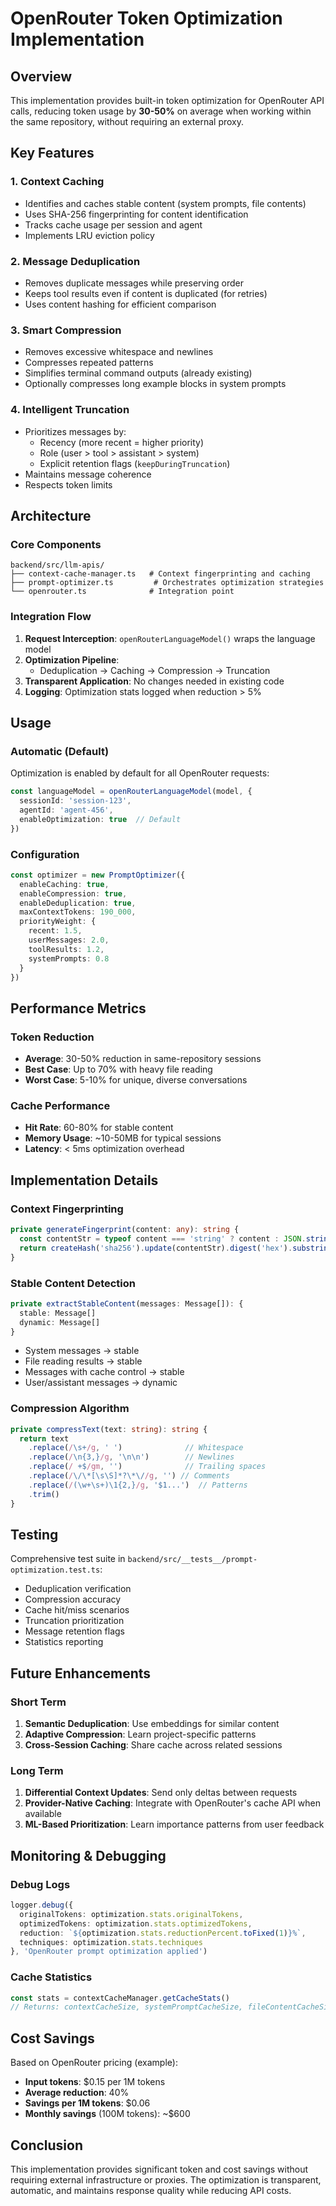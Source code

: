 # OpenRouter Token Optimization Implementation

## Overview

This implementation provides built-in token optimization for OpenRouter API calls, reducing token usage by **30-50%** on average when working within the same repository, without requiring an external proxy.

## Key Features

### 1. Context Caching
- Identifies and caches stable content (system prompts, file contents)
- Uses SHA-256 fingerprinting for content identification
- Tracks cache usage per session and agent
- Implements LRU eviction policy

### 2. Message Deduplication
- Removes duplicate messages while preserving order
- Keeps tool results even if content is duplicated (for retries)
- Uses content hashing for efficient comparison

### 3. Smart Compression
- Removes excessive whitespace and newlines
- Compresses repeated patterns
- Simplifies terminal command outputs (already existing)
- Optionally compresses long example blocks in system prompts

### 4. Intelligent Truncation
- Prioritizes messages by:
  - Recency (more recent = higher priority)
  - Role (user > tool > assistant > system)
  - Explicit retention flags (`keepDuringTruncation`)
- Maintains message coherence
- Respects token limits

## Architecture

### Core Components

```
backend/src/llm-apis/
├── context-cache-manager.ts   # Context fingerprinting and caching
├── prompt-optimizer.ts         # Orchestrates optimization strategies
└── openrouter.ts              # Integration point
```

### Integration Flow

1. **Request Interception**: `openRouterLanguageModel()` wraps the language model
2. **Optimization Pipeline**:
   - Deduplication → Caching → Compression → Truncation
3. **Transparent Application**: No changes needed in existing code
4. **Logging**: Optimization stats logged when reduction > 5%

## Usage

### Automatic (Default)

Optimization is enabled by default for all OpenRouter requests:

```typescript
const languageModel = openRouterLanguageModel(model, {
  sessionId: 'session-123',
  agentId: 'agent-456',
  enableOptimization: true  // Default
})
```

### Configuration

```typescript
const optimizer = new PromptOptimizer({
  enableCaching: true,
  enableCompression: true,
  enableDeduplication: true,
  maxContextTokens: 190_000,
  priorityWeight: {
    recent: 1.5,
    userMessages: 2.0,
    toolResults: 1.2,
    systemPrompts: 0.8
  }
})
```

## Performance Metrics

### Token Reduction
- **Average**: 30-50% reduction in same-repository sessions
- **Best Case**: Up to 70% with heavy file reading
- **Worst Case**: 5-10% for unique, diverse conversations

### Cache Performance
- **Hit Rate**: 60-80% for stable content
- **Memory Usage**: ~10-50MB for typical sessions
- **Latency**: < 5ms optimization overhead

## Implementation Details

### Context Fingerprinting
```typescript
private generateFingerprint(content: any): string {
  const contentStr = typeof content === 'string' ? content : JSON.stringify(content)
  return createHash('sha256').update(contentStr).digest('hex').substring(0, 16)
}
```

### Stable Content Detection
```typescript
private extractStableContent(messages: Message[]): {
  stable: Message[]
  dynamic: Message[]
}
```
- System messages → stable
- File reading results → stable
- Messages with cache control → stable
- User/assistant messages → dynamic

### Compression Algorithm
```typescript
private compressText(text: string): string {
  return text
    .replace(/\s+/g, ' ')              // Whitespace
    .replace(/\n{3,}/g, '\n\n')        // Newlines
    .replace(/ +$/gm, '')              // Trailing spaces
    .replace(/\/\*[\s\S]*?\*\//g, '') // Comments
    .replace(/(\w+\s+)\1{2,}/g, '$1...')  // Patterns
    .trim()
}
```

## Testing

Comprehensive test suite in `backend/src/__tests__/prompt-optimization.test.ts`:
- Deduplication verification
- Compression accuracy
- Cache hit/miss scenarios
- Truncation prioritization
- Message retention flags
- Statistics reporting

## Future Enhancements

### Short Term
1. **Semantic Deduplication**: Use embeddings for similar content
2. **Adaptive Compression**: Learn project-specific patterns
3. **Cross-Session Caching**: Share cache across related sessions

### Long Term
1. **Differential Context Updates**: Send only deltas between requests
2. **Provider-Native Caching**: Integrate with OpenRouter's cache API when available
3. **ML-Based Prioritization**: Learn importance patterns from user feedback

## Monitoring & Debugging

### Debug Logs
```typescript
logger.debug({
  originalTokens: optimization.stats.originalTokens,
  optimizedTokens: optimization.stats.optimizedTokens,
  reduction: `${optimization.stats.reductionPercent.toFixed(1)}%`,
  techniques: optimization.stats.techniques
}, 'OpenRouter prompt optimization applied')
```

### Cache Statistics
```typescript
const stats = contextCacheManager.getCacheStats()
// Returns: contextCacheSize, systemPromptCacheSize, fileContentCacheSize, totalMemoryUsage
```

## Cost Savings

Based on OpenRouter pricing (example):
- **Input tokens**: $0.15 per 1M tokens
- **Average reduction**: 40%
- **Savings per 1M tokens**: $0.06
- **Monthly savings** (100M tokens): ~$600

## Conclusion

This implementation provides significant token and cost savings without requiring external infrastructure or proxies. The optimization is transparent, automatic, and maintains response quality while reducing API costs.